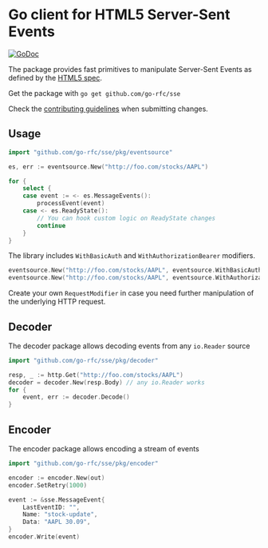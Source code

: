 # Go client for HTML5 Server-Sent Events

[![GoDoc](https://pkg.go.dev/badge/github.com/go-rfc/sse/pkg/eventsource)](https://pkg.go.dev/github.com/go-rfc/sse/pkg/eventsource)

The package provides fast primitives to manipulate Server-Sent Events as
defined by the [HTML5 spec](https://html.spec.whatwg.org/multipage/server-sent-events.html).

Get the package with `go get github.com/go-rfc/sse`

Check the [contributing guidelines](CONTRIBUTING.md) when submitting changes.

## Usage

```go
import "github.com/go-rfc/sse/pkg/eventsource"

es, err := eventsource.New("http://foo.com/stocks/AAPL")

for {
    select {
    case event := <- es.MessageEvents():
        processEvent(event)
    case <- es.ReadyState():
        // You can hook custom logic on ReadyState changes
        continue
    }
}
```

The library includes `WithBasicAuth` and `WithAuthorizationBearer` modifiers.

```go
eventsource.New("http://foo.com/stocks/AAPL", eventsource.WithBasicAuth("user", "password"))
eventsource.New("http://foo.com/stocks/AAPL", eventsource.WithAuthorizationBearer("token"))
```

Create your own `RequestModifier` in case you need further manipulation of the
underlying HTTP request.
## Decoder

The decoder package allows decoding events from any `io.Reader` source

```go
import "github.com/go-rfc/sse/pkg/decoder"

resp, _ := http.Get("http://foo.com/stocks/AAPL")
decoder = decoder.New(resp.Body) // any io.Reader works
for {
    event, err := decoder.Decode()
}
```

## Encoder

The encoder package allows encoding a stream of events

```go
import "github.com/go-rfc/sse/pkg/encoder"

encoder := encoder.New(out)
encoder.SetRetry(1000)

event := &sse.MessageEvent{
    LastEventID: "",
    Name: "stock-update",
    Data: "AAPL 30.09",
}
encoder.Write(event)
```
